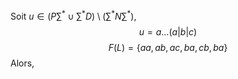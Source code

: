 Soit $u \in \left( P \sum^{*} \cup \sum^{*}D \right)\setminus \left( \sum^{*}N\sum^{*} \right)$, 
$$u = a\dots(a|b|c)$$
$$F(L) = \{ aa, ab, ac, ba, cb, ba \}$$
Alors, 
